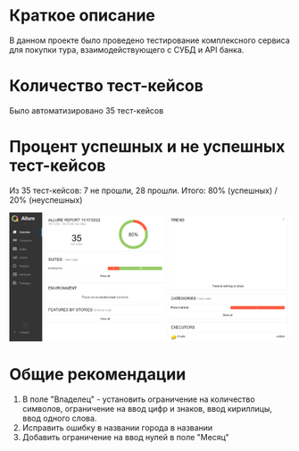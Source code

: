 # Краткое описание
В данном проекте было проведено тестирование комплексного сервиса для покупки тура, взаимодействующего с СУБД и API банка.

# Количество тест-кейсов
Было автоматизировано 35 тест-кейсов

# Процент успешных и не успешных тест-кейсов
Из 35 тест-кейсов: 7 не прошли, 28 прошли.
Итого: 80% (успешных) / 20% (неуспешных)

![img.png](img.png)

# Общие рекомендации
1. В поле "Владелец" - установить ограничение на количество символов, ограничение на ввод цифр и знаков, ввод кириллицы, ввод одного слова.
2. Исправить ошибку в названии города в названии
3. Добавить ограничение на ввод нулей в поле "Месяц"

